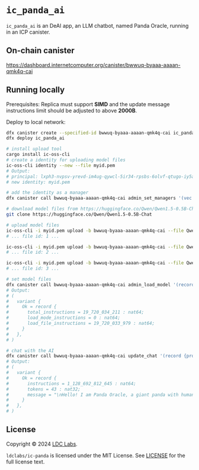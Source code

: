 # `ic_panda_ai`
`ic_panda_ai` is an DeAI app, an LLM chatbot, named Panda Oracle, running in an ICP canister.

## On-chain canister

https://dashboard.internetcomputer.org/canister/bwwuq-byaaa-aaaan-qmk4q-cai

## Running locally

Prerequisites: Replica must support **SIMD** and the update message instructions limit should be adjusted to above **2000B**.

Deploy to local network:
```bash
dfx canister create --specified-id bwwuq-byaaa-aaaan-qmk4q-cai ic_panda_ai
dfx deploy ic_panda_ai

# install upload tool
cargo install ic-oss-cli
# create a identity for uploading model files
ic-oss-cli identity --new --file myid.pem
# Output:
# principal: lxph3-nvpsv-yrevd-im4ug-qywcl-5ir34-rpsbs-6olvf-qtugo-iy5ai-jqe
# new identity: myid.pem

# add the identity as a manager
dfx canister call bwwuq-byaaa-aaaan-qmk4q-cai admin_set_managers '(vec {principal "lxph3-nvpsv-yrevd-im4ug-qywcl-5ir34-rpsbs-6olvf-qtugo-iy5ai-jqe"})'

# download model files from https://huggingface.co/Qwen/Qwen1.5-0.5B-Chat
git clone https://huggingface.co/Qwen/Qwen1.5-0.5B-Chat

# upload model files
ic-oss-cli -i myid.pem upload -b bwwuq-byaaa-aaaan-qmk4q-cai --file Qwen1.5-0.5B-Chat/config.json
# ... file id: 1 ...

ic-oss-cli -i myid.pem upload -b bwwuq-byaaa-aaaan-qmk4q-cai --file Qwen1.5-0.5B-Chat/tokenizer.json
# ... file id: 2 ...

ic-oss-cli -i myid.pem upload -b bwwuq-byaaa-aaaan-qmk4q-cai --file Qwen1.5-0.5B-Chat/model.safetensors
# ... file id: 3 ...

# set model files
dfx canister call bwwuq-byaaa-aaaan-qmk4q-cai admin_load_model '(record {config_id=1;tokenizer_id=2;model_id=3})'
# Output:
# (
#   variant {
#     Ok = record {
#       total_instructions = 19_720_034_211 : nat64;
#       load_mode_instructions = 0 : nat64;
#       load_file_instructions = 19_720_033_979 : nat64;
#     }
#   },
# )

# chat with the AI
dfx canister call bwwuq-byaaa-aaaan-qmk4q-cai update_chat '(record {prompt="Nice to chat with you, Please introduce yourself."})'
# Output:
# (
#   variant {
#     Ok = record {
#       instructions = 1_128_692_812_645 : nat64;
#       tokens = 43 : nat32;
#       message = "\nHello! I am Panda Oracle, a giant panda with human intelligence. I am here to help you with any questions or concerns you may have. How can I assist you today?\n";
#     }
#   },
# )
```

## License
Copyright © 2024 [LDC Labs](https://github.com/ldclabs).

`ldclabs/ic-panda` is licensed under the MIT License. See [LICENSE](LICENSE) for the full license text.